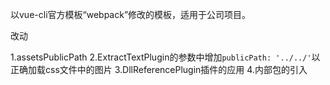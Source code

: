 以vue-cli官方模板“webpack”修改的模板，适用于公司项目。

  改动
  
1.assetsPublicPath
2.ExtractTextPlugin的参数中增加`publicPath: '../../'`以正确加载css文件中的图片
3.DllReferencePlugin插件的应用
4.内部包的引入
